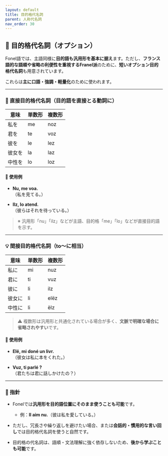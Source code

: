 ```yaml
---
layout: default
title: 目的格代名詞
parent: 人称代名詞
nav_order: 30
---
```

## 🎯 目的格代名詞（オプション）

Fonel語では、主語同様に**目的語も汎用形を基本に据え**ます。ただし、**フランス語的な語順や省略の利便性を重視するFranel派**のために、**短いオプション目的格代名詞**も用意されています。

これらは**主に口語・強調・軽量化**のために使われます。

---

### 📌 直接目的格代名詞（目的語を直接とる動詞に）

| 意味       | 単数形 | 複数形 |
|------------|--------|--------|
| 私を       | me     | noz    |
| 君を       | te     | voz    |
| 彼を       | le     | lez    |
| 彼女を     | la     | laz    |
| 中性を     | lo     | loz    |

#### 🔸 使用例

- **Nu, me voa.**  
  （私を見てる。）

- **Ilz, lo atend.**  
  （彼らはそれを待っている。）

> ※ 汎用形「nu」「ilz」などが主語、目的格「me」「lo」などが直接目的語を示す。

---

### 💡 間接目的格代名詞（to〜に相当）

| 意味       | 単数形 | 複数形 |
|------------|--------|--------|
| 私に       | mi     | nuz    |
| 君に       | ti     | vuz    |
| 彼に       | li     | ilz    |
| 彼女に     | li     | elëz   |
| 中性に     | li     | ëlz    |

> ⚠️ 複数形は汎用形と共通化されている場合が多く、**文脈で明確な場合に省略されやすい**です。

#### 🔸 使用例

- **Elë, mi doné un livr.**  
  （彼女は私に本をくれた。）

- **Vuz, ti parlé ?**  
  （君たちは君に話しかけたの？）

---

### 🧭 指針

- Fonelでは**汎用形を目的語位置にそのまま使うことも可能**です。
  - 例：**Il aim nu.**（彼は私を愛している。）

- ただし、冗長さや繰り返しを避けたい場合、または**会話的・慣用的な言い回し**では目的格代名詞を使うと自然です。

- 目的格の代名詞は、語順・文法理解に強く依存しないため、**後から学ぶことも可能**です。

